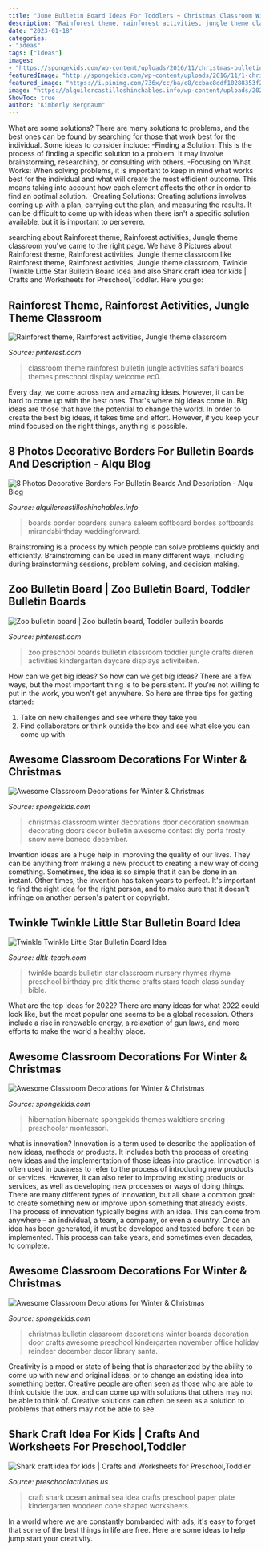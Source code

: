 ```yaml
---
title: "June Bulletin Board Ideas For Toddlers ~ Christmas Classroom Winter Decorations Door Decoration Snowman Decorating Doors Decor Bulletin Awesome Contest Diy Porta Frosty Snow Neve Boneco December"
description: "Rainforest theme, rainforest activities, jungle theme classroom"
date: "2023-01-18"
categories:
- "ideas"
tags: ["ideas"]
images:
- "https://spongekids.com/wp-content/uploads/2016/11/christmas-bulletin-board/20-christmas-bulletin-board-ideas.jpg"
featuredImage: "http://spongekids.com/wp-content/uploads/2016/11/1-christmas-bulletin-board-ideas-thumb.jpg"
featured_image: "https://i.pinimg.com/736x/cc/ba/c8/ccbac8ddf10288353f27067720b02fa4--rainforest-classroom-rainforest-theme.jpg"
image: "https://alquilercastilloshinchables.info/wp-content/uploads/2020/06/Borders-by-Sunera-Saleem-School-board-decoration.jpg"
ShowToc: true
author: "Kimberly Bergnaum"
---
```



What are some solutions?
There are many solutions to problems, and the best ones can be found by searching for those that work best for the individual. Some ideas to consider include: 
-Finding a Solution: This is the process of finding a specific solution to a problem. It may involve brainstorming, researching, or consulting with others. 
-Focusing on What Works: When solving problems, it is important to keep in mind what works best for the individual and what will create the most efficient outcome. This means taking into account how each element affects the other in order to find an optimal solution. 
-Creating Solutions: Creating solutions involves coming up with a plan, carrying out the plan, and measuring the results. It can be difficult to come up with ideas when there isn't a specific solution available, but it is important to persevere.

	

		
searching about Rainforest theme, Rainforest activities, Jungle theme classroom you've came to the right page. We have 8 Pictures about Rainforest theme, Rainforest activities, Jungle theme classroom like Rainforest theme, Rainforest activities, Jungle theme classroom, Twinkle Twinkle Little Star Bulletin Board Idea and also Shark craft idea for kids | Crafts and Worksheets for Preschool,Toddler. Here you go:
		
    
## Rainforest Theme, Rainforest Activities, Jungle Theme Classroom

<img loading=lazy src="https://i.pinimg.com/736x/cc/ba/c8/ccbac8ddf10288353f27067720b02fa4--rainforest-classroom-rainforest-theme.jpg" onerror="this.onerror=null;this.src='https://tse1.mm.bing.net/th?id=OIP.GyzWg_j0BcjJDBE9XE8hegHaJ3&amp;pid=15.1';" alt="Rainforest theme, Rainforest activities, Jungle theme classroom">

_Source: pinterest.com_

>classroom theme rainforest bulletin jungle activities safari boards themes preschool display welcome ec0. 

	

Every day, we come across new and amazing ideas. However, it can be hard to come up with the best ones. That's where big ideas come in. Big ideas are those that have the potential to change the world. In order to create the best big ideas, it takes time and effort. However, if you keep your mind focused on the right things, anything is possible.

    
## 8 Photos Decorative Borders For Bulletin Boards And Description - Alqu Blog

<img loading=lazy src="https://alquilercastilloshinchables.info/wp-content/uploads/2020/06/Borders-by-Sunera-Saleem-School-board-decoration.jpg" onerror="this.onerror=null;this.src='https://tse3.mm.bing.net/th?id=OIP.H5qv69Cm8fQuQIgpkXbkGQHaJ4&amp;pid=15.1';" alt="8 Photos Decorative Borders For Bulletin Boards And Description - Alqu Blog">

_Source: alquilercastilloshinchables.info_

>boards border boarders sunera saleem softboard bordes softboards mirandabirthday weddingforward. 

	

Brainstroming is a process by which people can solve problems quickly and efficiently. Brainstroming can be used in many different ways, including during brainstorming sessions, problem solving, and decision making.

    
## Zoo Bulletin Board | Zoo Bulletin Board, Toddler Bulletin Boards

<img loading=lazy src="https://i.pinimg.com/736x/16/84/09/168409566d59cab900351d5efe566310--zoo-preschool-preschool-boards.jpg" onerror="this.onerror=null;this.src='https://tse1.mm.bing.net/th?id=OIP.mFzy77m8YIxu7N-b5gDhxwHaKG&amp;pid=15.1';" alt="Zoo bulletin board | Zoo bulletin board, Toddler bulletin boards">

_Source: pinterest.com_

>zoo preschool boards bulletin classroom toddler jungle crafts dieren activities kindergarten daycare displays activiteiten. 

	

How can we get big ideas?
So how can we get big ideas? There are a few ways, but the most important thing is to be persistent. If you're not willing to put in the work, you won't get anywhere. So here are three tips for getting started: 
1. Take on new challenges and see where they take you 
2. Find collaborators or think outside the box and see what else you can come up with 

    
## Awesome Classroom Decorations For Winter &amp; Christmas

<img loading=lazy src="http://spongekids.com/wp-content/uploads/2016/11/christmas-bulletin-board/3-christmas-bulletin-board-ideas.jpg" onerror="this.onerror=null;this.src='https://tse2.mm.bing.net/th?id=OIP.YohYll3pXSLj8pPOtrNr9AHaJ4&amp;pid=15.1';" alt="Awesome Classroom Decorations for Winter &amp; Christmas">

_Source: spongekids.com_

>christmas classroom winter decorations door decoration snowman decorating doors decor bulletin awesome contest diy porta frosty snow neve boneco december. 

	

Invention ideas are a huge help in improving the quality of our lives. They can be anything from making a new product to creating a new way of doing something. Sometimes, the idea is so simple that it can be done in an instant. Other times, the invention has taken years to perfect. It's important to find the right idea for the right person, and to make sure that it doesn't infringe on another person's patent or copyright.

    
## Twinkle Twinkle Little Star Bulletin Board Idea

<img loading=lazy src="http://www.dltk-teach.com/boards/viewerschool/twinkle.jpg" onerror="this.onerror=null;this.src='https://tse3.mm.bing.net/th?id=OIP.pSUbqNcG6b08RBhkoPNZNwHaFj&amp;pid=15.1';" alt="Twinkle Twinkle Little Star Bulletin Board Idea">

_Source: dltk-teach.com_

>twinkle boards bulletin star classroom nursery rhymes rhyme preschool birthday pre dltk theme crafts stars teach class sunday bible. 

	

What are the top ideas for 2022?
There are many ideas for what 2022 could look like, but the most popular one seems to be a global recession. Others include a rise in renewable energy, a relaxation of gun laws, and more efforts to make the world a healthy place.

    
## Awesome Classroom Decorations For Winter &amp; Christmas

<img loading=lazy src="https://spongekids.com/wp-content/uploads/2016/11/christmas-bulletin-board/20-christmas-bulletin-board-ideas.jpg" onerror="this.onerror=null;this.src='https://tse1.mm.bing.net/th?id=OIP.DD_WEXMKLKaHmffS4ZytEwAAAA&amp;pid=15.1';" alt="Awesome Classroom Decorations for Winter &amp; Christmas">

_Source: spongekids.com_

>hibernation hibernate spongekids themes waldtiere snoring preschooler montessori. 

	

what is innovation?
Innovation is a term used to describe the application of new ideas, methods or products. It includes both the process of creating new ideas and the implementation of those ideas into practice. Innovation is often used in business to refer to the process of introducing new products or services. However, it can also refer to improving existing products or services, as well as developing new processes or ways of doing things.
There are many different types of innovation, but all share a common goal: to create something new or improve upon something that already exists. The process of innovation typically begins with an idea. This can come from anywhere – an individual, a team, a company, or even a country. Once an idea has been generated, it must be developed and tested before it can be implemented. This process can take years, and sometimes even decades, to complete.

    
## Awesome Classroom Decorations For Winter &amp; Christmas

<img loading=lazy src="http://spongekids.com/wp-content/uploads/2016/11/1-christmas-bulletin-board-ideas-thumb.jpg" onerror="this.onerror=null;this.src='https://tse4.mm.bing.net/th?id=OIP.1HnqEbdO0079Kp5W_cLmEQHaHa&amp;pid=15.1';" alt="Awesome Classroom Decorations for Winter &amp; Christmas">

_Source: spongekids.com_

>christmas bulletin classroom decorations winter boards decoration door crafts awesome preschool kindergarten november office holiday reindeer december decor library santa. 

	

Creativity is a mood or state of being that is characterized by the ability to come up with new and original ideas, or to change an existing idea into something better. Creative people are often seen as those who are able to think outside the box, and can come up with solutions that others may not be able to think of. Creative solutions can often be seen as a solution to problems that others may not be able to see.

    
## Shark Craft Idea For Kids | Crafts And Worksheets For Preschool,Toddler

<img loading=lazy src="http://www.preschoolactivities.us/wp-content/uploads/2016/05/shark-craft-ideas-225x300.jpg" onerror="this.onerror=null;this.src='https://tse3.mm.bing.net/th?id=OIP.CL88-jRSBxPoqOvwkZEwjgHaJ4&amp;pid=15.1';" alt="Shark craft idea for kids | Crafts and Worksheets for Preschool,Toddler">

_Source: preschoolactivities.us_

>craft shark ocean animal sea idea crafts preschool paper plate kindergarten woodeen cone shaped worksheets. 

	

In a world where we are constantly bombarded with ads, it's easy to forget that some of the best things in life are free. Here are some ideas to help jump start your creativity.


